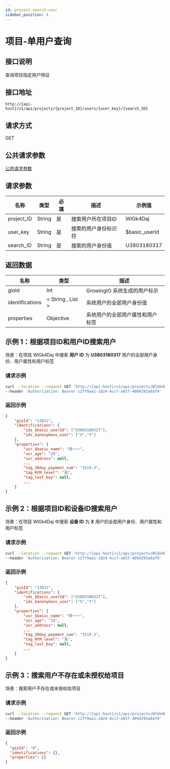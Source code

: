 ```yaml
---
id: project-search-user
sidebar_position: 4
---
```


# 项目-单用户查询

## 接口说明

查询项目指定用户特征

## 接口地址

```
http://{api-host}/v1/api/projects/{project_ID}/users/{user_key}/{search_ID}
```

## 请求方式

GET

## 公共请求参数

[公共请求参数](../open-api-overview#公共请求参数)

## 请求参数

| 名称      | 类型   | 必填 | 描述                 | 示例值        |
| --------- | ------ | ---- | -------------------- | ------------- |
| project_ID  | String | 是   | 搜索用户所在项目ID | WlGk4Daj |
| user_key  | String | 是   | 搜索的用户身份标识符 | $basic_userId |
| search_ID | String | 是   | 搜索的用户身份值     | U3803180317   |

## 返回数据

| 名称            | 类型      | 描述                             |
| --------------- | --------- | -------------------------------- |
| gioId           | Int       | GrowingIO 系统生成的用户标示     |
| identifications | < String , List > | 系统用户的全部用户身份值         |
| properties      | Objective | 系统用户的全部用户属性和用户标签 |

## 示例 1：根据项目ID和用户ID搜索用户

场景：在项目 WlGk4Daj 中搜索 **用户 ID** 为 **U3803180317** 用户的全部用户身份、用户属性和用户标签

### 请求示例

```bash
curl --location --request GET 'http://{api-host}/v1/api/projects/WlGk4Daj/users/$basic_userId/U3803180317'
--header 'Authorization: Bearer c2ff9aa1-1824-4cc7-a01f-4094293a6af9'
```

### 返回示例

```json
{
    "gioId": "13831",
    "identifications": {
        "ids_$basic_userId": ["U3803180317"],
        "ids_$anonymous_user": ["X","Y"]
    },
    "properties": {
        "usr_$basic_name": "陈一一",
        "usr_age": "28",
        "usr_address": null,
        ...
        "tag_30day_payment_sum": "3519.3",
        "tag_RFM_level": "高",
        "tag_last_buy": null,
        ...
    }
}
```

## 示例 2：根据项目ID和设备ID搜索用户

场景：在项目 WlGk4Daj 中搜索 **设备 ID** 为 **X** 用户的全部用户身份、用户属性和用户标签

### 请求示例

```bash
curl --location --request GET 'http://{api-host}/v1/api/projects/WlGk4Daj/users/$anonymous_user/X'
--header 'Authorization: Bearer c2ff9aa1-1824-4cc7-a01f-4094293a6af9'
```

### 返回示例

```json
{
    "gioId": "13831",
    "identifications": {
        "ids_$basic_userId": ["U3803180317"],
        "ids_$anonymous_user": ["X","Y"]
    },
    "properties": {
        "usr_$basic_name": "陈一一",
        "usr_age": "28",
        "usr_address": null,
        ...
        "tag_30day_payment_sum": "3519.3",
        "tag_RFM_level": "高",
        "tag_last_buy": null,
        ...
    }
}
```

## 示例 3：搜索用户不存在或未授权给项目

场景：搜索用户不存在或未授权给项目

### 请求示例

```bash
curl --location --request GET 'http://{api-host}/v1/api/projects/WlGk4Daj/users/$anonymous_user/Z'
--header 'Authorization: Bearer c2ff9aa1-1824-4cc7-a01f-4094293a6af9'
```

### 返回示例

```json
{
  "gioId": "0",
  "identifications": {},
  "properties": {}
}
```
